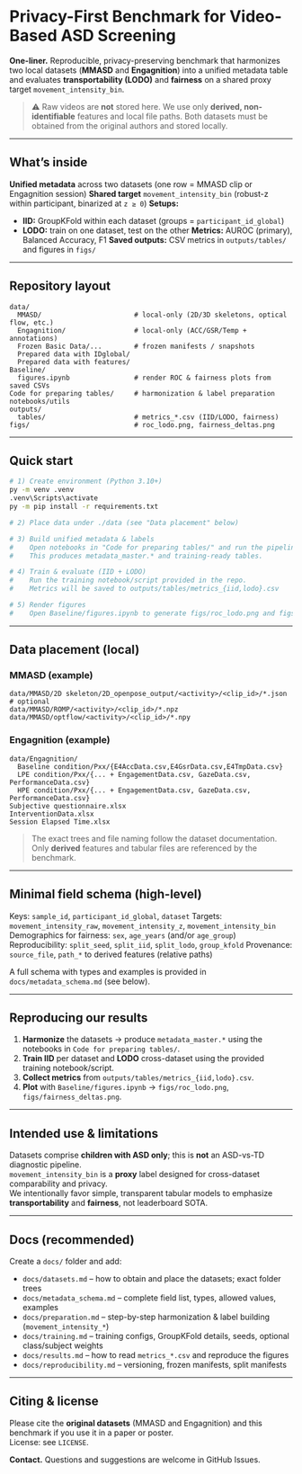 # Privacy-First Benchmark for Video-Based ASD Screening

**One-liner.** Reproducible, privacy-preserving benchmark that harmonizes two local datasets (**MMASD** and **Engagnition**) into a unified metadata table and evaluates **transportability (LODO)** and **fairness** on a shared proxy target `movement_intensity_bin`.

> ⚠️ Raw videos are **not** stored here. We use only **derived, non-identifiable** features and local file paths. Both datasets must be obtained from the original authors and stored locally.

---

## What’s inside

**Unified metadata** across two datasets (one row = MMASD clip or Engagnition session)
**Shared target** `movement_intensity_bin` (robust-z within participant, binarized at `z ≥ 0`)
**Setups:**  
  - **IID:** GroupKFold within each dataset (groups = `participant_id_global`)  
  - **LODO:** train on one dataset, test on the other
**Metrics:** AUROC (primary), Balanced Accuracy, F1
**Saved outputs:** CSV metrics in `outputs/tables/` and figures in `figs/`

---

## Repository layout

```
data/
  MMASD/                       # local-only (2D/3D skeletons, optical flow, etc.)
  Engagnition/                 # local-only (ACC/GSR/Temp + annotations)
  Frozen Basic Data/...        # frozen manifests / snapshots
  Prepared data with IDglobal/
  Prepared data with features/
Baseline/
  figures.ipynb                # render ROC & fairness plots from saved CSVs
Code for preparing tables/     # harmonization & label preparation notebooks/utils
outputs/
  tables/                      # metrics_*.csv (IID/LODO, fairness)
figs/                          # roc_lodo.png, fairness_deltas.png
```

---

## Quick start

```bash
# 1) Create environment (Python 3.10+)
py -m venv .venv
.venv\Scripts\activate
py -m pip install -r requirements.txt

# 2) Place data under ./data (see "Data placement" below)

# 3) Build unified metadata & labels
#    Open notebooks in "Code for preparing tables/" and run the pipeline.
#    This produces metadata_master.* and training-ready tables.

# 4) Train & evaluate (IID + LODO)
#    Run the training notebook/script provided in the repo.
#    Metrics will be saved to outputs/tables/metrics_{iid,lodo}.csv

# 5) Render figures
#    Open Baseline/figures.ipynb to generate figs/roc_lodo.png and figs/fairness_deltas.png
```

---

## Data placement (local)

### MMASD (example)
```
data/MMASD/2D skeleton/2D_openpose_output/<activity>/<clip_id>/*.json
# optional
data/MMASD/ROMP/<activity>/<clip_id>/*.npz
data/MMASD/optflow/<activity>/<clip_id>/*.npy
```

### Engagnition (example)
```
data/Engagnition/
  Baseline condition/Pxx/{E4AccData.csv,E4GsrData.csv,E4TmpData.csv}
  LPE condition/Pxx/{... + EngagementData.csv, GazeData.csv, PerformanceData.csv}
  HPE condition/Pxx/{... + EngagementData.csv, GazeData.csv, PerformanceData.csv}
Subjective questionnaire.xlsx
InterventionData.xlsx
Session Elapsed Time.xlsx
```

> The exact trees and file naming follow the dataset documentation. Only **derived** features and tabular files are referenced by the benchmark.

---

## Minimal field schema (high-level)

Keys: `sample_id`, `participant_id_global`, `dataset`
Targets: `movement_intensity_raw`, `movement_intensity_z`, `movement_intensity_bin`
Demographics for fairness: `sex`, `age_years` (and/or `age_group`)
Reproducibility: `split_seed`, `split_iid`, `split_lodo`, `group_kfold`
Provenance: `source_file`, `path_*` to derived features (relative paths)

A full schema with types and examples is provided in `docs/metadata_schema.md` (see below).

---

## Reproducing our results

1. **Harmonize** the datasets → produce `metadata_master.*` using the notebooks in `Code for preparing tables/`.  
2. **Train IID** per dataset and **LODO** cross-dataset using the provided training notebook/script.  
3. **Collect metrics** from `outputs/tables/metrics_{iid,lodo}.csv`.  
4. **Plot** with `Baseline/figures.ipynb` → `figs/roc_lodo.png`, `figs/fairness_deltas.png`.

---

## Intended use & limitations

Datasets comprise **children with ASD only**; this is **not** an ASD-vs-TD diagnostic pipeline.  
`movement_intensity_bin` is a **proxy** label designed for cross-dataset comparability and privacy.  
We intentionally favor simple, transparent tabular models to emphasize **transportability** and **fairness**, not leaderboard SOTA.

---

## Docs (recommended)

Create a `docs/` folder and add:

- `docs/datasets.md` – how to obtain and place the datasets; exact folder trees  
- `docs/metadata_schema.md` – complete field list, types, allowed values, examples  
- `docs/preparation.md` – step-by-step harmonization & label building (`movement_intensity_*`)  
- `docs/training.md` – training configs, GroupKFold details, seeds, optional class/subject weights  
- `docs/results.md` – how to read `metrics_*.csv` and reproduce the figures  
- `docs/reproducibility.md` – versioning, frozen manifests, split manifests

---

## Citing & license

Please cite the **original datasets** (MMASD and Engagnition) and this benchmark if you use it in a paper or poster.  
License: see `LICENSE`.

**Contact.** Questions and suggestions are welcome in GitHub Issues.
